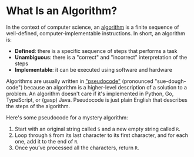 # What Is an Algorithm?

In the context of computer science, an [algorithm](https://en.wikipedia.org/wiki/Algorithm) is a finite sequence of well-defined, computer-implementable instructions. In short, an algorithm is:

- **Defined**: there is a specific sequence of steps that performs a task
- **Unambiguous**: there is a "correct" and "incorrect" interpretation of the steps
- **Implementable**: it can be executed using software and hardware

Algorithms are usually written in ["pseudocode"](https://en.wikipedia.org/wiki/Pseudocode) (pronounced "sue-dough-code") because an algorithm is a higher-level description of a solution to a problem. An algorithm doesn't care if it's implemented in Python, Go, TypeScript, or (gasp) Java. Pseudocode is just plain English that describes the steps of the algorithm.

Here's some pseudocode for a mystery algorithm:

1. Start with an original string called `S` and a new empty string called `R`.
2. Loop through `S` from its last character to its first character, and for each one, add it to the end of `R`.
3. Once you’ve processed all the characters, return `R`.